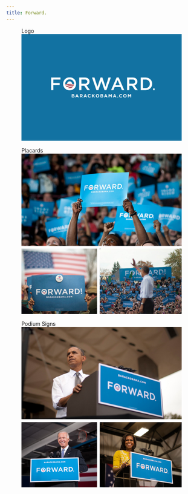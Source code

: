 ```yaml
---
title: Forward.
---
```


<figure>
    <figcaption>Logo</figcaption>
    <img src="img/forward/logo/forward-logo.jpg" alt="Art Direction: Josh Higgins" />
</figure>
<figure>
    <figcaption>Placards</figcaption>
    <img src="img/forward/placards/forward-placards.jpg" alt="" />
</figure>
<figure>
    <figcaption>Podium Signs</figcaption>
    <img src="img/forward/podium-signs/forward-podiumsigns.jpg" alt="" />
</figure>
